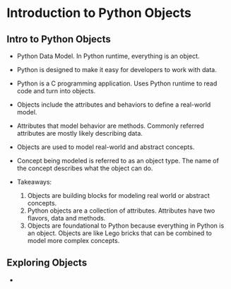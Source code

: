 # Introduction to Python Objects

## Intro to Python Objects
- Python Data Model. In Python runtime, everything is an object.
- Python is designed to make it easy for developers to work with data.
- Python is a C programming application. Uses Python runtime to read code and turn into objects.
- Objects include the attributes and behaviors to define a real-world model.
- Attributes that model behavior are methods. Commonly referred attributes are mostly likely describing data.
- Objects are used to model real-world and abstract concepts.
- Concept being modeled is referred to as an object type. The name of the concept describes what the object can do.

- Takeaways:
    1. Objects are building blocks for modeling real world or abstract concepts.
    2. Python objects are a collection of attributes. Attributes have two flavors, data and methods.
    3. Objects are foundational to Python because everything in Python is an object. Objects are like Lego bricks that can be combined to model more complex concepts.

## Exploring Objects
- 